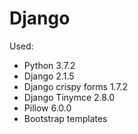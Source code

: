 # Django
Used:
* Python 3.7.2
* Django 2.1.5
* Django crispy forms 1.7.2
* Django Tinymce 2.8.0
* Pillow 6.0.0
* Bootstrap templates
